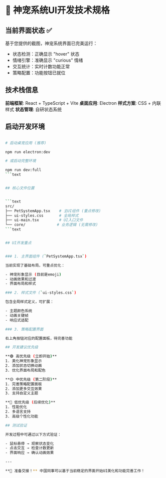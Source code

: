 # 🎯 神宠系统UI开发技术规格

## 当前界面状态 ✅

基于您提供的截图，神宠系统界面已完美运行：

- 状态检测：正确显示 "hover" 状态
- 情绪引擎：准确显示 "curious" 情绪
- 交互统计：实时计数功能正常
- 策略配置：功能按钮已就位

## 技术栈信息

**前端框架**: React + TypeScript + Vite
**桌面应用**: Electron
**样式方案**: CSS + 内联样式
**状态管理**: 自研状态系统

## 启动开发环境

```bash

# 启动桌宠应用 (推荐)

npm run electron:dev

# 或启动完整环境

npm run dev:full
```text


## 核心文件位置


```text
src/
├── PetSystemApp.tsx    # 主UI组件 (重点修改)
├── ui-styles.css       # 全局样式
├── ui-main.tsx         # UI入口文件
└── core/              # 业务逻辑 (无需修改)
```text


## UI开发重点


### 1. 主界面组件 (`PetSystemApp.tsx`)

当前实现了基础布局，可重点优化：

- 神宠形象显示 (目前是emoji)
- 动画效果和过渡
- 界面布局和样式

### 2. 样式文件 (`ui-styles.css`)

包含全局样式定义，可扩展：

- 主题颜色系统
- 动画关键帧
- 响应式适配

### 3. 策略配置界面

右上角按钮对应的配置面板，待完善功能

## 开发建议优先级

**🟢 高优先级 (立即开始)**
1. 美化神宠形象显示
2. 添加状态切换动画
3. 优化界面布局和配色

**🟡 中优先级 (第二阶段)**
1. 完善策略配置面板
2. 添加更多交互效果
3. 支持自定义主题

**🔵 低优先级 (后续优化)**
1. 性能优化
2. 多语言支持
3. 高级个性化功能

## 测试验证

开发过程中可通过以下方式验证：

- 鼠标悬停 → 观察状态变化
- 点击交互 → 检查计数更新
- 界面响应 → 确认动画效果

---

**🚀 准备交接！** 中国同事可以基于当前稳定的界面开始UI美化和功能完善工作！
